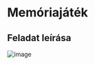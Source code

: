 # Memóriajáték
## Feladat leírása
![image](https://github.com/ZenteCegledi/memoriaJatek/assets/74572824/39801805-09f7-4e5b-aa7a-4eac725dbf09)
